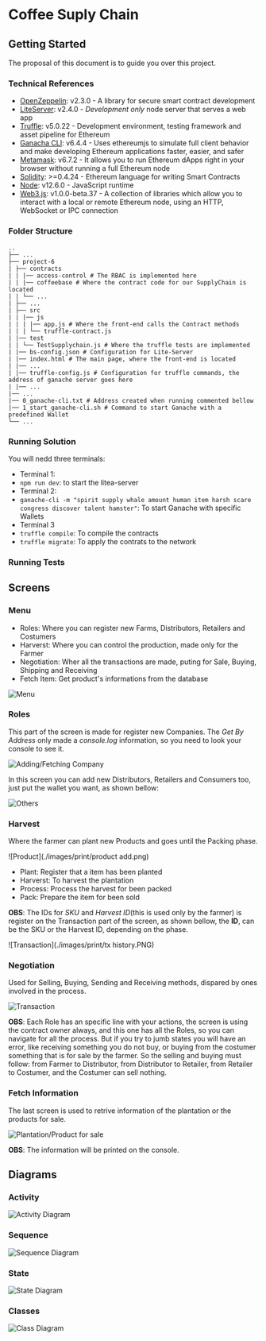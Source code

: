 
# Coffee Suply Chain

## Getting Started

The proposal of this document is to guide you over this project.

### Technical References

*  [OpenZeppelin](https://www.npmjs.com/package/openzeppelin-solidity): v2.3.0 - A library for secure smart contract development
*  [LiteServer](https://www.npmjs.com/package/lite-server): v2.4.0 - _Development only_ node server that serves a web app
*  [Truffle](https://www.npmjs.com/package/truffle): v5.0.22 - Development environment, testing framework and asset pipeline for Ethereum
*  [Ganacha CLI](https://www.npmjs.com/package/ganache-cli): v6.4.4 - Uses ethereumjs to simulate full client behavior and make developing Ethereum applications faster, easier, and safer
*  [Metamask](https://metamask.io/): v6.7.2 - It allows you to run Ethereum dApps right in your browser without running a full Ethereum node
*  [Solidity](https://solidity.readthedocs.io): >=0.4.24 - Ethereum language for writing Smart Contracts
*  [Node](https://nodejs.org): v12.6.0 - JavaScript runtime
*  [Web3.js](https://web3js.readthedocs.io): v1.0.0-beta.37 - A collection of libraries which allow you to interact with a local or remote Ethereum node, using an HTTP, WebSocket or IPC connection

### Folder Structure

```
..
├── ...
├── project-6
| ├── contracts
| | |── access-control # The RBAC is implemented here
| | |── coffeebase # Where the contract code for our SupplyChain is located
| | └── ...
| ├── ...
| ├── src
| | |── js
| | | |── app.js # Where the front-end calls the Contract methods
| | | └── truffle-contract.js
| |── test
| | └── TestSupplychain.js # Where the truffle tests are implemented
| |── bs-config.json # Configuration for Lite-Server
| |── index.html # The main page, where the front-end is located
| |── ...
| |── truffle-config.js # Configuration for truffle commands, the address of ganache server goes here
| |── ...
|── ...
|── 0_ganache-cli.txt # Address created when running commented bellow
|── 1_start_ganache-cli.sh # Command to start Ganache with a predefined Wallet
└── ...
```

### Running Solution

You will nedd three terminals:

- Terminal 1:
-  `npm run dev`: to start the litea-server
- Terminal 2:
-  `ganache-cli -m "spirit supply whale amount human item harsh scare congress discover talent hamster"`: To start Ganache with specific Wallets
- Terminal 3
-  `truffle compile`: To compile the contracts
-  `truffle migrate`: To apply the contrats to the network

### Running Tests

## Screens

### Menu

-  Roles: Where you can register new Farms, Distributors, Retailers and Costumers
-  Harverst: Where you can control the production, made only for the Farmer
-  Negotiation: Wher all the transactions are made, puting for Sale, Buying, Shipping and Receiving
-  Fetch Item: Get product's informations from the database

![Menu](./images/print/menu.png)

### Roles

This part of the screen is made for register new Companies. The *Get By Address* only made a *console.log* information, so you need to look your console to see it.

![Adding/Fetching Company](./images/print/company.png)

In this screen you can add new Distributors, Retailers and Consumers too, just put the wallet you want, as shown bellow:

![Others](./images/print/others.png)

### Harvest

Where the farmer can plant new Products and goes until the Packing phase.

 ![Product](./images/print/product add.png)

-  Plant: Register that a item has been planted
-  Harverst: To harvest the plantation
-  Process: Process the harvest for been packed
-  Pack: Prepare the item for been sold

**OBS**: The IDs for *SKU* and *Harvest ID*(this is used only by the farmer) is register on the Transaction  part of the screen, as shown bellow, the **ID**, can be the SKU or the Harvest ID, depending on the phase.

 ![Transaction](./images/print/tx history.PNG)

### Negotiation

Used for Selling, Buying, Sending and Receiving methods, dispared by ones involved in the process.

 ![Transaction](./images/print/workflow.png)

**OBS**: Each Role has an specific line with your actions, the screen is using the contract owner always, and this one has all the Roles, so you can navigate for all the process. But if you try to jumb states you will have an error, like receiving something you do not buy, or buying from the costumer something that is for sale by the farmer.  So the selling and buying must follow: from Farmer to Distributor, from Distributor to Retailer, from Retailer to Costumer, and the Costumer can sell nothing.

### Fetch Information

The last screen is used to retrive information of the plantation or the products for sale.

 ![Plantation/Product for sale](./images/print/fetch.png)

**OBS**: The information will be printed on the console.

## Diagrams

### Activity

![Activity Diagram](./images/uml_activity.png)

### Sequence

![Sequence Diagram](./images/uml_sequence.png)

### State

![State Diagram](./images/uml_state.png)

### Classes

![Class Diagram](./images/uml_class.png)
